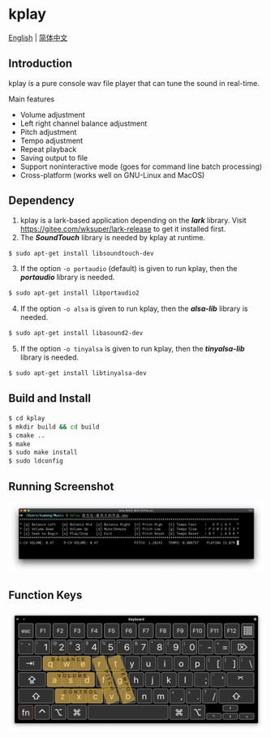 # kplay

[English](https://gitee.com/wksuper/kplay/blob/master/README.md) | [简体中文](https://gitee.com/wksuper/kplay/blob/master/README-cn.md)

## Introduction

kplay is a pure console wav file player that can tune the sound in real-time.

Main features

- Volume adjustment
- Left right channel balance adjustment
- Pitch adjustment
- Tempo adjustment
- Repeat playback
- Saving output to file
- Support noninteractive mode (goes for command line batch processing)
- Cross-platform (works well on GNU-Linux and MacOS)

## Dependency

1. kplay is a lark-based application depending on the ***lark*** library. Visit <https://gitee.com/wksuper/lark-release> to get it installed first.
2. The ***SoundTouch*** library is needed by kplay at runtime.

```bash
$ sudo apt-get install libsoundtouch-dev
```

3. If the option `-o portaudio` (default) is given to run kplay, then the ***portaudio*** library is needed.

```bash
$ sudo apt-get install libportaudio2
```

4. If the option `-o alsa` is given to run kplay, then the ***alsa-lib*** library is needed.

```bash
$ sudo apt-get install libasound2-dev
```

5. If the option `-o tinyalsa` is given to run kplay, then the ***tinyalsa-lib*** library is needed.

```bash
$ sudo apt-get install libtinyalsa-dev
```

## Build and Install

```bash
$ cd kplay
$ mkdir build && cd build
$ cmake ..
$ make
$ sudo make install
$ sudo ldconfig
```

## Running Screenshot

![screenshot](./resources/screenshot.png)

## Function Keys

![function keys](./resources/keys.png)
